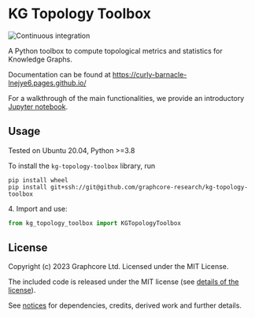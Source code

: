 # KG Topology Toolbox
![Continuous integration](https://github.com/graphcore-research/kg-topology-toolbox/actions/workflows/ci.yaml/badge.svg)

A Python toolbox to compute topological metrics and statistics for Knowledge Graphs.

Documentation can be found at https://curly-barnacle-lnejye6.pages.github.io/

For a walkthrough of the main functionalities, we provide an introductory [Jupyter notebook](docs/source/notebooks/ogb_biokg_demo.ipynb).

## Usage

Tested on Ubuntu 20.04, Python >=3.8

To install the `kg-topology-toolbox` library, run

```
pip install wheel
pip install git+ssh://git@github.com/graphcore-research/kg-topology-toolbox
```

4\. Import and use:
```python
from kg_topology_toolbox import KGTopologyToolbox
```

## License

Copyright (c) 2023 Graphcore Ltd. Licensed under the MIT License.

The included code is released under the MIT license (see [details of the license](LICENSE)).

See [notices](NOTICE.md) for dependencies, credits, derived work and further details.
